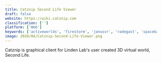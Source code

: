```yaml
---
title: Catznip Second Life Viewer
draft: false 
website: https://wiki.catznip.com
classification: ['']
platform: ['Web']
keywords: ['activeworlds', 'firestorm', 'janusvr', 'radegast', 'spacebase']
image: 2020/04/Catznip-Second-Life-Viewer.png
---
```

Catznip is graphical client for Linden Lab's user created 3D virtual world, Second Life.